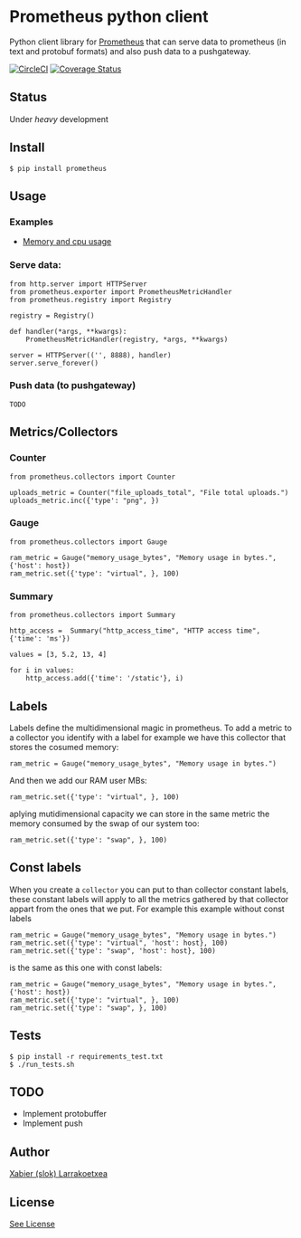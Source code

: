 
Prometheus python client
==================

Python client library for [Prometheus](http://prometheus.io) that can
serve data to prometheus (in text and protobuf formats) and also push data
to a pushgateway.

[![CircleCI](https://circleci.com/gh/slok/prometheus-python.png?style=shield&circle-token=:circle-token)](https://circleci.com/gh/slok/prometheus-python)
[![Coverage Status](https://coveralls.io/repos/slok/prometheus-python/badge.svg?branch=master)](https://coveralls.io/r/slok/prometheus-python?branch=master)



Status
------
Under *heavy* development


Install
-------

    $ pip install prometheus

Usage
-----

### Examples

* [Memory and cpu usage](examples/memory_cpu_usage_example.py)

### Serve data:

    from http.server import HTTPServer
    from prometheus.exporter import PrometheusMetricHandler
    from prometheus.registry import Registry

    registry = Registry()

    def handler(*args, **kwargs):
        PrometheusMetricHandler(registry, *args, **kwargs)

    server = HTTPServer(('', 8888), handler)
    server.serve_forever()

### Push data (to pushgateway)

    TODO

Metrics/Collectors
-------------------

### Counter

    from prometheus.collectors import Counter

    uploads_metric = Counter("file_uploads_total", "File total uploads.")
    uploads_metric.inc({'type': "png", })

### Gauge

    from prometheus.collectors import Gauge

    ram_metric = Gauge("memory_usage_bytes", "Memory usage in bytes.", {'host': host})
    ram_metric.set({'type': "virtual", }, 100)

### Summary

    from prometheus.collectors import Summary

    http_access =  Summary("http_access_time", "HTTP access time", {'time': 'ms'})

    values = [3, 5.2, 13, 4]

    for i in values:
        http_access.add({'time': '/static'}, i)


Labels
------

Labels define the multidimensional magic in prometheus. To add a metric to a collector
you identify with a label for example we have this collector that stores the cosumed
memory:

    ram_metric = Gauge("memory_usage_bytes", "Memory usage in bytes.")

And then we add our RAM user MBs:

    ram_metric.set({'type': "virtual", }, 100)


aplying mutidimensional capacity we can store in the same metric the memory consumed by the
swap of our system too:

    ram_metric.set({'type': "swap", }, 100)


Const labels
------------

When you create a `collector` you can put to than collector constant labels,
these constant labels will apply to all the metrics gathered by that collector
appart from the ones that we put. For example this example without const labels

    ram_metric = Gauge("memory_usage_bytes", "Memory usage in bytes.")
    ram_metric.set({'type': "virtual", 'host': host}, 100)
    ram_metric.set({'type': "swap", 'host': host}, 100)

is the same as this one with const labels:

    ram_metric = Gauge("memory_usage_bytes", "Memory usage in bytes.",  {'host': host})
    ram_metric.set({'type': "virtual", }, 100)
    ram_metric.set({'type': "swap", }, 100)


Tests
-----

    $ pip install -r requirements_test.txt
    $ ./run_tests.sh


TODO
----

* Implement protobuffer
* Implement push


Author
------

[Xabier (slok) Larrakoetxea](http://xlarrakoetxea.org)

License
-------

[See License](/LICENSE)